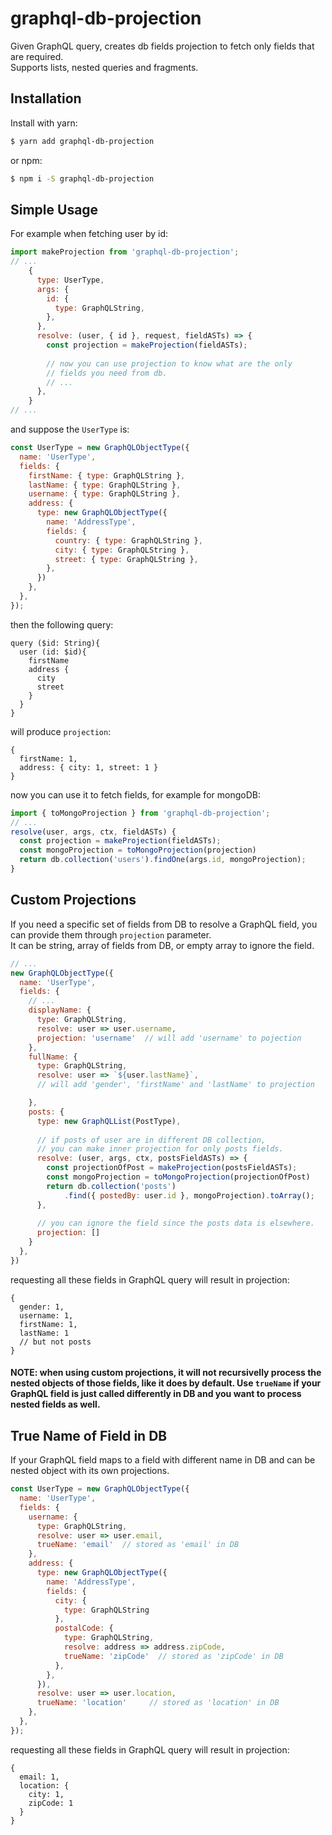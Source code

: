 # graphql-db-projection

Given GraphQL query, creates db fields projection to fetch only fields that are required.
<br/>Supports lists, nested queries and fragments.

## Installation

Install with yarn:

```bash
$ yarn add graphql-db-projection
```

or npm:

```bash
$ npm i -S graphql-db-projection
```

## Simple Usage
For example when fetching user by id:
```js
import makeProjection from 'graphql-db-projection';
// ...
    {
      type: UserType,
      args: {
        id: {
          type: GraphQLString,
        },
      },
      resolve: (user, { id }, request, fieldASTs) => {
        const projection = makeProjection(fieldASTs);
        
        // now you can use projection to know what are the only
        // fields you need from db.
        // ...
      },
    }
// ...
```
and suppose the `UserType` is:
```js
const UserType = new GraphQLObjectType({
  name: 'UserType',
  fields: {
    firstName: { type: GraphQLString },
    lastName: { type: GraphQLString },
    username: { type: GraphQLString },
    address: {
      type: new GraphQLObjectType({
        name: 'AddressType',
        fields: {
          country: { type: GraphQLString },
          city: { type: GraphQLString },
          street: { type: GraphQLString },
        },
      })
    },
  },
});
```
then the following query:
```
query ($id: String){
  user (id: $id){
    firstName
    address {
      city
      street
    }
  }
}
```
will produce `projection`:
```
{ 
  firstName: 1,
  address: { city: 1, street: 1 }
}
```
now you can use it to fetch fields, for example for mongoDB:
```js
import { toMongoProjection } from 'graphql-db-projection';
// ...
resolve(user, args, ctx, fieldASTs) {
  const projection = makeProjection(fieldASTs);
  const mongoProjection = toMongoProjection(projection)
  return db.collection('users').findOne(args.id, mongoProjection);
}
```

## Custom Projections
If you need a specific set of fields from DB to resolve a GraphQL field,
you can provide them through `projection` parameter.
<br/>It can be string, array of fields from DB, or empty array to ignore the field.
```js
// ...
new GraphQLObjectType({
  name: 'UserType',
  fields: {
    // ...
    displayName: {
      type: GraphQLString,
      resolve: user => user.username,
      projection: 'username'  // will add 'username' to pojection
    },
    fullName: {
      type: GraphQLString,
      resolve: user => `${user.lastName}`,
      // will add 'gender', 'firstName' and 'lastName' to projection

    },
    posts: {
      type: new GraphQLList(PostType),
      
      // if posts of user are in different DB collection,
      // you can make inner projection for only posts fields.
      resolve: (user, args, ctx, postsFieldASTs) => {
        const projectionOfPost = makeProjection(postsFieldASTs);
        const mongoProjection = toMongoProjection(projectionOfPost)
        return db.collection('posts')
            .find({ postedBy: user.id }, mongoProjection).toArray();
      },
      
      // you can ignore the field since the posts data is elsewhere.
      projection: []
    }
  },
})
```
requesting all these fields in GraphQL query will result in projection:
```
{ 
  gender: 1,
  username: 1,
  firstName: 1,
  lastName: 1
  // but not posts
}
```

#### NOTE: when using custom projections, it will not recursivelly process the nested objects of those fields, like it does by default. Use `trueName` if your GraphQL field is just called differently in DB and you want to process nested fields as well.

## True Name of Field in DB
If your GraphQL field maps to a field with different name in DB and can be nested object with its own projections.
```js
const UserType = new GraphQLObjectType({
  name: 'UserType',
  fields: {
    username: {
      type: GraphQLString,
      resolve: user => user.email,
      trueName: 'email'  // stored as 'email' in DB
    },
    address: {
      type: new GraphQLObjectType({
        name: 'AddressType',
        fields: {
          city: {
            type: GraphQLString
          },
          postalCode: {
            type: GraphQLString,
            resolve: address => address.zipCode,
            trueName: 'zipCode'  // stored as 'zipCode' in DB
          },
        },
      }),
      resolve: user => user.location,
      trueName: 'location'     // stored as 'location' in DB
    },
  },
});
```
requesting all these fields in GraphQL query will result in projection:
```
{ 
  email: 1,
  location: {
    city: 1,
    zipCode: 1
  }
}
```
